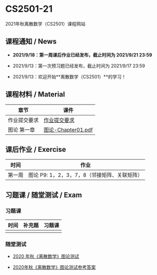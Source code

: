 # CS2501-21
2021年秋离散数学（CS2501）课程网站

## 课程通知 / News

- **2021/9/18：第一周课后作业已经发布，截止时间为 2021/9/21 23:59**

- 2021/9/13：第一次预习题已经发布，截止时间为 2021/9/17 23:59

- 2021/9/13：欢迎开始**离散数学（CS2501）**的学习！

## 课程材料 / Material

| 章节         | 课件                                            |
| ------------ | ----------------------------------------------- |
| 作业提交要求 | [作业提交要求](others/作业提交要求.pdf)         |
| 图论 第一章  | [图论-Chapter01.pdf](slides/图论-Chapter01.pdf) |

## 课后作业 / Exercise

| 时间   | 作业 |
| ------ | ---- |
| 第一周 | 图论 P9: 1，2，3，7，8（邻接矩阵、关联矩阵）     |

## 习题课 / 随堂测试 / Exam

### 习题课

| 时间 | 补充题 | 习题课 |
| ---- | ------ | ------ |
|      |        |        |

### 随堂测试

- [2020 年秋《离散数学》图论测试](exams/2020年秋《离散数学》图论测试.pdf)

- [2020年秋《离散数学》图论测试参考答案](exams/2020年秋《离散数学》图论测试参考答案.pdf)

